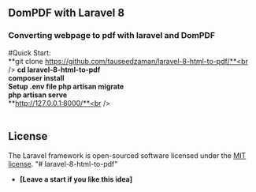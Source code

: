 ## DomPDF with Laravel 8 

### Converting  webpage to pdf with laravel and DomPDF
#Quick Start:<br />
**git clone https://github.com/tauseedzaman/laravel-8-html-to-pdf/**<br />
**cd laravel-8-html-to-pdf**<br />
**composer install**<br />
<b>Setup .env file </b>
**php artisan migrate**<br />
**php artisan serve**<br />
**http://127.0.0.1:8000/**<br />
<br /><br />
## License

The Laravel framework is open-sourced software licensed under the [MIT license](https://opensource.org/licenses/MIT).
"# laravel-8-html-to-pdf" 


- **[Leave a start if you like this idea]**
